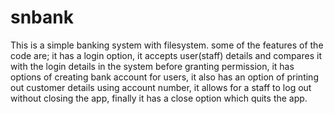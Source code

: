 # snbank
This is a simple banking system with filesystem.
some of the features of the code are;
it has a login option,
it accepts user(staff) details and compares it with the login details in the system before granting permission,
it has options of creating bank account for users,
it also has an option of printing out customer details using account number,
it allows for a staff to log out without closing the app,
finally it has a close option which quits the app.

